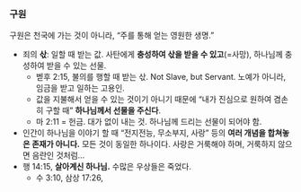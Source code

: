 ### 구원
구원은 천국에 가는 것이 아니라, “주를 통해 얻는 영원한 생명.”
- 죄의 **삯**: 일할 때 받는 값. 사탄에게 **충성하여 삯을 받을 수 있고**(=사망), 하나님께 충성하여 받을 수 있는 선물.
	- 벧후 2:15, 불의를 행할 때 받는 삯. Not Slave, but Servant. 노예가 아니라, 임금을 받고 일하는 고용인. 
	- 값을 지불해서 얻을 수 있는 것이기 아니기 때문에 “내가 진심으로 원하여 겸손히 구할 때” **하나님께서 선물을 주신다**.
	- 마 2:11 = 헌금. 대가 없이 내는 것. 하나님께 드리는 선물이 되어야 함.
- 인간이 하나님을 이야기 할 때 “전지전능, 무소부지, 사랑” 등의 **여러 개념을 합쳐놓은 존재가 아니다.** 모든 것이 동일한 하나이다. 사랑은 거룩해야 하며, 거룩하지 않으면 음란인 것처럼… 
- 행 14:15, **살아계신 하나님.** 수많은 우상들은 죽었다. 
	- 수 3:10, 삼상 17:26, 